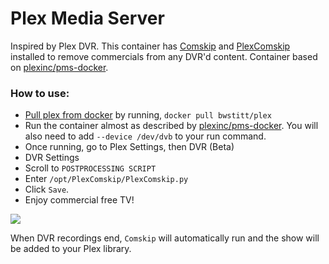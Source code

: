 # Plex Media Server

Inspired by Plex DVR. This container has [Comskip](https://github.com/erikkaashoek/Comskip) and [PlexComskip](https://github.com/ekim1337/PlexComskip) installed to remove commercials from any DVR'd content. Container based on [plexinc/pms-docker](https://hub.docker.com/r/plexinc/pms-docker/).

### How to use:
- [Pull plex from docker](https://hub.docker.com/r/bwstitt/plex/) by running, `docker pull bwstitt/plex`
- Run the container almost as described by [plexinc/pms-docker](https://hub.docker.com/r/plexinc/pms-docker/). You will also need to add `--device /dev/dvb` to your run command.
- Once running, go to Plex Settings, then DVR (Beta)
- DVR Settings
- Scroll to `POSTPROCESSING SCRIPT`
- Enter `/opt/PlexComskip/PlexComskip.py`
- Click `Save`.
- Enjoy commercial free TV!

![](http://mcgilldevtech.com/img/github/kplex/k-plex.jpeg)

When DVR recordings end, `Comskip` will automatically run and the show will be added to your Plex library.
